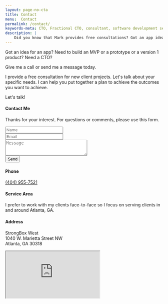```yaml
---
layout: page-no-cta
title: Contact
menu:  Contact
permalink: /contact/
keywords-meta: CTO, Fractional CTO, consultant, software development services, free consultation
description: |
    Did you know that Mark provides free consultations? Got an app idea? Need a CTO/app/MVP? Call Mark today!
---
```

Got an idea for an app? Need to build an MVP or a prototype or a version 1 product? Need a CTO?

Give me a call or send me a message today. 

I provide a free consultation for new client projects. Let's talk about your specific needs. I can help you put together a plan to achieve the outcomes you want to achieve. 

Let's talk!

<div class="row">
    <div class="6u 12u$(medium)">
        <h4>Contact Me</h4>
        <p>Thanks for your interest. For questions or comments, please use this form.</p>
        <form id="contact-form" action="//formspree.io/mark@marklummus.com" method="post">
            <div class="row uniform">
                <div class="12u$">
                    <input type="text" name="Name" placeholder="Name" required>
                </div>
                <div class="12u$">
                    <input type="email" name="Email" placeholder="Email" required>
                </div>
                <div class="12u$">
                    <textarea name="Message" cols="30" rows="3" placeholder="Message" required></textarea>
                </div>
                <!-- CONFIG -->
                <input style="display:none" type="text" name="_gotcha">
                <input type="hidden" name="_subject" value="New Web Submission">
                <!-- /CONFIG -->
                <div class="12u$">
                    <input class="submit" type="submit" value="Send">
                </div>
            </div>
        </form>
        <h4>Phone</h4>
        <p><a href="tel://+14049557521">(404) 955-7521</a></p>
    </div>
    <div class="-1u 5u 12u$(medium)">
        <h4>Service Area</h4>
        <p>I prefer to work with my clients face-to-face so I focus on serving clients in and around Atlanta, GA.</p>
        <h4>Address</h4>
        <p>StrongBox West<br/>
        1040 W. Marietta Street NW<br/>
        Atlanta, GA 30318</p>
        <iframe src="https://www.google.com/maps/embed?pb=!1m18!1m12!1m3!1d3316.0734963978675!2d-84.42372748375477!3d33.78460018067971!2m3!1f0!2f0!3f0!3m2!1i1024!2i768!4f13.1!3m3!1m2!1s0x88f504c72ad33089%3A0x267b88fdc9e07b85!2s1040+West+Marietta+St+NW%2C+Atlanta%2C+GA+30318!5e0!3m2!1sen!2sus!4v1467919833759" class="contact-map" xwidth="260" xheight="260" xframeborder="0" xstyle="border:0" allowfullscreen></iframe>
    </div>
</div>